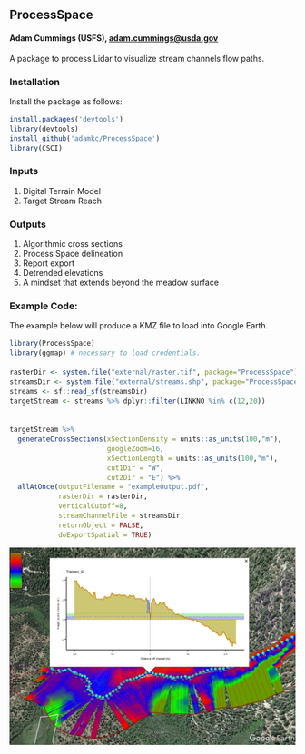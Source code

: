 ## ProcessSpace

#### Adam Cummings (USFS), <adam.cummings@usda.gov>
A package to process Lidar to visualize stream channels flow paths.

### Installation

Install the package as follows:

``` r
install.packages('devtools')
library(devtools)
install_github('adamkc/ProcessSpace')
library(CSCI)
```

### Inputs

1. Digital Terrain Model
2. Target Stream Reach

### Outputs

1. Algorithmic cross sections
1. Process Space delineation
1. Report export
1. Detrended elevations
1. A mindset that extends beyond the meadow surface

### Example Code:

The example below will produce a KMZ file to load into Google Earth.

``` r
library(ProcessSpace)
library(ggmap) # necessary to load credentials.

rasterDir <- system.file("external/raster.tif", package="ProcessSpace")
streamsDir <- system.file("external/streams.shp", package="ProcessSpace")
streams <- sf::read_sf(streamsDir)
targetStream <- streams %>% dplyr::filter(LINKNO %in% c(12,20))


targetStream %>%
  generateCrossSections(xSectionDensity = units::as_units(100,"m"),
                        googleZoom=16,
                        xSectionLength = units::as_units(100,"m"),
                        cut1Dir = "W",
                        cut2Dir = "E") %>% 
  allAtOnce(outputFilename = "exampleOutput.pdf",
            rasterDir = rasterDir,
            verticalCutoff=8,
            streamChannelFile = streamsDir,
            returnObject = FALSE,
            doExportSpatial = TRUE)
```

![Example image from Google Earth](images/ExampleOutput.png)

